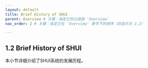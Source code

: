 ```yaml
---
layout: default
title: Brief History of SHUI
parent: Overview # 关键：指定它的父级是 'Overview'
nav_order: 2 # 关键：指定它在 'Overview' 章节下的排序（将显示为 2.2）

---
```

## 1.2 Brief History of SHUI

本小节详细介绍了SHUI系统的发展历程。
